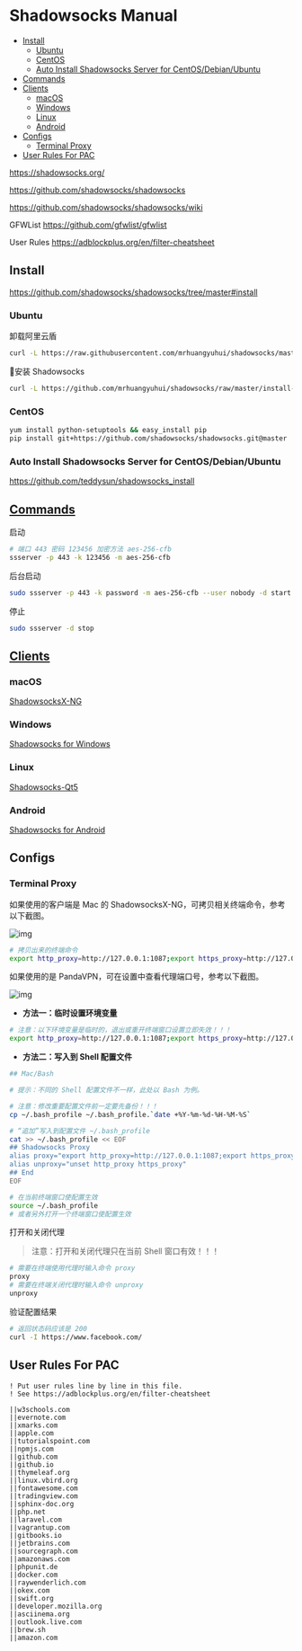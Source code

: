 <!-- omit in toc -->
# Shadowsocks Manual

- [Install](#install)
  - [Ubuntu](#ubuntu)
  - [CentOS](#centos)
  - [Auto Install Shadowsocks Server for CentOS/Debian/Ubuntu](#auto-install-shadowsocks-server-for-centosdebianubuntu)
- [Commands](#commands)
- [Clients](#clients)
  - [macOS](#macos)
  - [Windows](#windows)
  - [Linux](#linux)
  - [Android](#android)
- [Configs](#configs)
  - [Terminal Proxy](#terminal-proxy)
- [User Rules For PAC](#user-rules-for-pac)

<https://shadowsocks.org/>

<https://github.com/shadowsocks/shadowsocks>

<https://github.com/shadowsocks/shadowsocks/wiki>

GFWList <https://github.com/gfwlist/gfwlist>

User Rules <https://adblockplus.org/en/filter-cheatsheet>

## Install

<https://github.com/shadowsocks/shadowsocks/tree/master#install>

### Ubuntu

卸载阿里云盾

```bash
curl -L https://raw.githubusercontent.com/mrhuangyuhui/shadowsocks/master/uninstall_aliyundun.sh | bash
```

安装 Shadowsocks

```bash
curl -L https://github.com/mrhuangyuhui/shadowsocks/raw/master/install-shadowsocks-apt.sh | bash
```

### CentOS

```bash
yum install python-setuptools && easy_install pip
pip install git+https://github.com/shadowsocks/shadowsocks.git@master
```

### Auto Install Shadowsocks Server for CentOS/Debian/Ubuntu

<https://github.com/teddysun/shadowsocks_install>

## [Commands](https://github.com/shadowsocks/shadowsocks/tree/master#usage)

启动

```bash
# 端口 443 密码 123456 加密方法 aes-256-cfb
ssserver -p 443 -k 123456 -m aes-256-cfb
```

后台启动

```bash
sudo ssserver -p 443 -k password -m aes-256-cfb --user nobody -d start
```

停止

```bash
sudo ssserver -d stop
```

## [Clients](https://shadowsocks.org/en/download/clients.html)

### macOS

[ShadowsocksX-NG](https://github.com/shadowsocks/ShadowsocksX-NG/releases)

### Windows

[Shadowsocks for Windows](https://github.com/shadowsocks/shadowsocks-windows/releases)

### Linux

[Shadowsocks-Qt5](https://github.com/shadowsocks/shadowsocks-qt5/releases)

### Android

[Shadowsocks for Android](https://github.com/shadowsocks/shadowsocks-android/releases)

## Configs

### Terminal Proxy

如果使用的客户端是 Mac 的 ShadowsocksX-NG，可拷贝相关终端命令，参考以下截图。

![img](https://gitee.com/mrhuangyuhui/images/raw/master/shadowsocks/shadowsocks-terminal-1.png)

```bash
# 拷贝出来的终端命令
export http_proxy=http://127.0.0.1:1087;export https_proxy=http://127.0.0.1:1087;
```

如果使用的是 PandaVPN，可在设置中查看代理端口号，参考以下截图。

![img](https://gitee.com/mrhuangyuhui/images/raw/master/pandavpn/pandavpn-proxy-1.png)

- **方法一：临时设置环境变量**

```bash
# 注意：以下环境变量是临时的，退出或重开终端窗口设置立即失效！！！
export http_proxy=http://127.0.0.1:1087;export https_proxy=http://127.0.0.1:1087;
```

- **方法二：写入到 Shell 配置文件**

```bash
## Mac/Bash

# 提示：不同的 Shell 配置文件不一样，此处以 Bash 为例。

# 注意：修改重要配置文件前一定要先备份！！！
cp ~/.bash_profile ~/.bash_profile.`date +%Y-%m-%d-%H-%M-%S`

# “追加”写入到配置文件 ~/.bash_profile
cat >> ~/.bash_profile << EOF
## Shadowsocks Proxy
alias proxy="export http_proxy=http://127.0.0.1:1087;export https_proxy=http://127.0.0.1:1087;"
alias unproxy="unset http_proxy https_proxy"
## End
EOF

# 在当前终端窗口使配置生效
source ~/.bash_profile
# 或者另外打开一个终端窗口使配置生效
```

打开和关闭代理

> 注意：打开和关闭代理只在当前 Shell 窗口有效！！！

```bash
# 需要在终端使用代理时输入命令 proxy
proxy
# 需要在终端关闭代理时输入命令 unproxy
unproxy
```

验证配置结果

```bash
# 返回状态码应该是 200
curl -I https://www.facebook.com/
```

## User Rules For PAC

```
! Put user rules line by line in this file.
! See https://adblockplus.org/en/filter-cheatsheet

||w3schools.com
||evernote.com
||xmarks.com
||apple.com
||tutorialspoint.com
||npmjs.com
||github.com
||github.io
||thymeleaf.org
||linux.vbird.org
||fontawesome.com
||tradingview.com
||sphinx-doc.org
||php.net
||laravel.com
||vagrantup.com
||gitbooks.io
||jetbrains.com
||sourcegraph.com
||amazonaws.com
||phpunit.de
||docker.com
||raywenderlich.com
||okex.com
||swift.org
||developer.mozilla.org
||asciinema.org
||outlook.live.com
||brew.sh
||amazon.com
```
